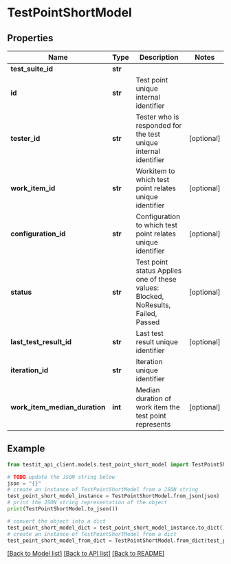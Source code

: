 # TestPointShortModel


## Properties

Name | Type | Description | Notes
------------ | ------------- | ------------- | -------------
**test_suite_id** | **str** |  | 
**id** | **str** | Test point unique internal identifier | 
**tester_id** | **str** | Tester who is responded for the test unique internal identifier | [optional] 
**work_item_id** | **str** | Workitem to which test point relates unique identifier | [optional] 
**configuration_id** | **str** | Configuration to which test point relates unique identifier | [optional] 
**status** | **str** | Test point status   Applies one of these values: Blocked, NoResults, Failed, Passed | [optional] 
**last_test_result_id** | **str** | Last test result unique identifier | [optional] 
**iteration_id** | **str** | Iteration unique identifier | 
**work_item_median_duration** | **int** | Median duration of work item the test point represents | [optional] 

## Example

```python
from testit_api_client.models.test_point_short_model import TestPointShortModel

# TODO update the JSON string below
json = "{}"
# create an instance of TestPointShortModel from a JSON string
test_point_short_model_instance = TestPointShortModel.from_json(json)
# print the JSON string representation of the object
print(TestPointShortModel.to_json())

# convert the object into a dict
test_point_short_model_dict = test_point_short_model_instance.to_dict()
# create an instance of TestPointShortModel from a dict
test_point_short_model_from_dict = TestPointShortModel.from_dict(test_point_short_model_dict)
```
[[Back to Model list]](../README.md#documentation-for-models) [[Back to API list]](../README.md#documentation-for-api-endpoints) [[Back to README]](../README.md)


